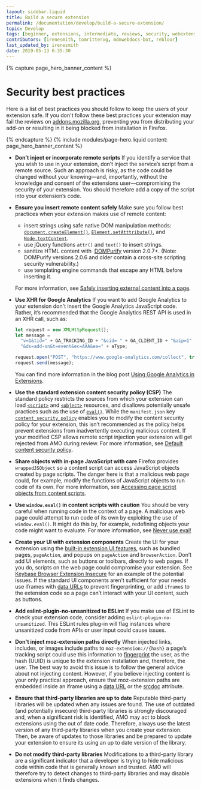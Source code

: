 ```yaml
---
layout: sidebar.liquid
title: Build a secure extension
permalink: /documentation/develop/build-a-secure-extension/
topic: Develop
tags: [beginner, extensions, intermediate, reviews, security, webextensions]
contributors: [irenesmith, tomrittervg, mdnwebdocs-bot, rebloor]
last_updated_by: irenesmith
date: 2019-05-13 6:35:30
---
```


<!-- Page Hero Banner -->

{% capture page_hero_banner_content %}

# Security best practices

Here is a list of best practices you should follow to keep the users of your extension safe. If you don't follow these best practices your extension may fail the reviews on [addons.mozilla.org](https://addons.mozilla.org), preventing you from distributing your add-on or resulting in it being blocked from installation in Firefox.

{% endcapture %}
{% include modules/page-hero.liquid
    content: page_hero_banner_content
%}

<!-- END: Page Hero Banner -->

<!-- Single Column Body Module -->

<section class="module">
<article class="module-content grid-x grid-padding-x">
<div class="cell small-12">

- **Don’t inject or incorporate remote scripts**
  If you identify a service that you wish to use in your extension, don’t inject the service’s script from a remote source. Such an approach is risky, as the code could be changed without your knowing—and, importantly, without the knowledge and consent of the extensions user—compromising the security of your extension. You should therefore add a copy of the script into your extension’s code.
- **Ensure you insert remote content safely**
  Make sure you follow best practices when your extension makes use of remote content:

  - insert strings using safe native DOM manipulation methods: [`document.createElement()`](https://developer.mozilla.org/docs/Web/API/Document/createElement), [`Element.setAtttribute()`](https://developer.mozilla.org/docs/Web/API/Element/setAttribute), and [`Node.textContent`](https://developer.mozilla.org/docs/Web/API/Node/textContent).
  - use jQuery functions `attr()` and `text()` to insert strings.
  - sanitize HTML content with  [DOMPurify](https://github.com/cure53/DOMPurify) version 2.0.7+. (Note: DOMPurify versions 2.0.6 and older contain a cross-site scripting security vulnerability.)
  - use templating engine commands that escape any HTML before inserting it.

  For more information, see [Safely inserting external content into a page](https://developer.mozilla.org/docs/Mozilla/Add-ons/WebExtensions/Safely_inserting_external_content_into_a_page).

- **Use XHR for Google Analytics**
  If you want to add Google Analytics to your extension don't insert the Google Analytics JavaScript code. Rather, it’s recommended that the Google Analytics REST API is used in an XHR call, such as:


  ```js
  let request = new XMLHttpRequest();
  let message =
    "v=1&tid=" + GA_TRACKING_ID + "&cid= " + GA_CLIENT_ID + "&aip=1" +
    "&ds=add-on&t=event&ec=AAA&ea=" + aType;

  request.open("POST", "https://www.google-analytics.com/collect", true);
  request.send(message);
  ```

  You can find more information in the blog post [Using Google Analytics in Extensions](https://blog.mozilla.org/addons/2016/05/31/using-google-analytics-in-extensions/).

- **Use the standard extension content security policy (CSP)**
  The standard policy restricts the sources from which your extension can load [`<script>`](https://developer.mozilla.org/docs/Web/HTML/Element/script) and [`<object>`](https://developer.mozilla.org/docs/Web/HTML/Element/object) resources, and disallows potentially unsafe practices such as the use of [`eval()`](https://developer.mozilla.org/docs/Web/JavaScript/Reference/Global_Objects/eval). While the `manifest.json` key [`content_security_policy`](https://developer.mozilla.org/docs/Mozilla/Add-ons/WebExtensions/manifest.json/content_security_policy) enables you to modify the content security policy for your extension, this isn’t recommended as the policy helps prevent extensions from inadvertently executing malicious content. If your modified CSP allows remote script injection your extension will get rejected from AMO during review.
  For more information, see [Default content security policy](https://developer.mozilla.org/docs/Mozilla/Add-ons/WebExtensions/Content_Security_Policy#Default_content_security_policy).
- **Share objects with in-page JavaScript with care**
  Firefox provides `wrappedJSObject` so a content script can access JavaScript objects created by page scripts. The danger here is that a malicious web page could, for example, modify the functions of JavaScript objects to run code of its own.
  For more information, see [Accessing page script objects from content scripts](https://developer.mozilla.org/Add-ons/WebExtensions/Sharing_objects_with_page_scripts).
- **Use `window.eval()` in content scripts with caution**
  You should be very careful when running code in the context of a page. A malicious web page could attempt to run code of its own by exploiting the use of `window.eval()`. It might do this by, for example, redefining objects your code might want to evaluate.
  For more information, see [Never use eval!](https://developer.mozilla.org/docs/Web/JavaScript/Reference/Global_Objects/eval#Never_use_eval!)
- **Create your UI with extension components**
  Create the UI for your extension using the [built-in extension UI features](https://developer.mozilla.org/docs/Mozilla/Add-ons/WebExtensions/user_interface), such as bundled pages, `pageAction`, and popups on `pageAction` and `browserAction`. Don’t add UI elements, such as buttons or toolbars, directly to web pages. If you do, scripts on the web page could compromise your extension. See [Keybase Browser Extension Insecure](https://www.grepular.com/Keybase_Browser_Extension_Insecure) for an example of the potential issues.
  If the standard UI components aren’t sufficient for your needs use iframes with [data URLs](https://developer.mozilla.org/docs/Web/HTTP/Basics_of_HTTP/Data_URIs) to prevent fingerprinting, or add `iframe`s to the extension code so a page can’t interact with your UI content, such as buttons.
- **Add eslint-plugin-no-unsanitized to ESLint**
  If you make use of ESLint to check your extension code, consider adding `eslint-plugin-no-unsanitized`. This ESLint rules plug-in will flag instances where unsanitized code from APIs or user input could cause issues.
- **Don't inject moz-extension paths directly**
  When injected links, includes, or images include paths to `moz-extension://{hash}` a page’s tracking script could use this information to [fingerprint](https://en.wikipedia.org/wiki/Device_fingerprint) the user, as the hash (UUID) is unique to the extension installation and, therefore, the user.
  The best way to avoid this issue is to follow the general advice about not injecting content. However, if you believe injecting content is your only practical approach, ensure that moz-extension paths are embedded inside an iframe using a [data URL](https://developer.mozilla.org/docs/Web/HTTP/Basics_of_HTTP/Data_URIs) or the [srcdoc](https://developer.mozilla.org/docs/Web/HTML/Element/iframe#attr-srcdoc) attribute.
- **Ensure that third-party libraries are up to date**
  Reputable third-party libraries will be updated when any issues are found. The use of outdated (and potentially insecure) third-party libraries is strongly discouraged and, when a significant risk is identified, AMO may act to block extensions using the out of date code.
  Therefore, always use the latest version of any third-party libraries when you create your extension. Then, be aware of updates to those libraries and be prepared to update your extension to ensure its using an up to date version of the library.
- **Do not modify third-party libraries**
  Modifications to a third-party library are a significant indicator that a developer is trying to hide malicious code within code that is generally known and trusted. AMO will therefore try to detect changes to third-party libraries and may disable extensions when it finds changes.

</div>
</article>
</section>

<!-- END: Single Column Body Module -->
